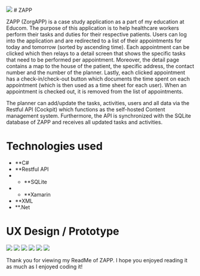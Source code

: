 <img src="Images/header.png">
# ZAPP

ZAPP (ZorgAPP) is a case study application as a part of my education at Educom. The purpose of this application is to help healthcare workers perform their tasks and duties for their respective patients. Users can log into the application and are redirected to a list of their appointments for today and tomorrow (sorted by ascending time). Each appointment can be clicked which then relays to a detail screen that shows the specific tasks that need to be performed per appointment. Moreover, the detail page contains a map to the house of the patient, the specific address, the contact number and the number of the planner. Lastly, each clicked appointment has a check-in/check-out button which documents the time spent on each appointment (which is then used as a time sheet for each user). When an appointment is checked out, it is removed from the list of appointments.

The planner can add/update the tasks, activities, users and all data via the Restful API (Cockpit) which functions as the self-hosted 
Content management system. Furthermore, the API is synchronized with the SQLite database of ZAPP and receives all updated tasks and activities.

# Technologies used

* **C#
* **Restful API
* * **SQLite
* * **Xamarin
* **XML
* **.Net

# UX Design / Prototype

<img src="Images/cockpit.jpg">
<img src="Images/home.jpg">
<img src="Images/login.jpg">
<img src="Images/detailAddress.jpg">
<img src="Images/detailMap.jpg">
<img src="Images/detailTask.jpg">

Thank you for viewing my ReadMe of ZAPP. I hope you enjoyed reading it as much as I enjoyed coding it!
